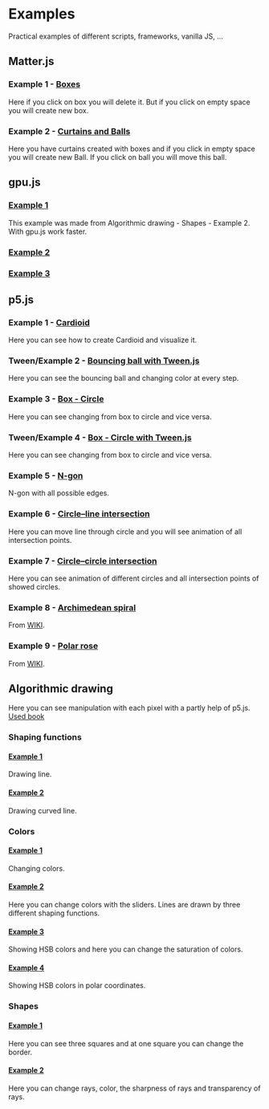 # Examples
Practical examples of different scripts, frameworks, vanilla JS, ...


## Matter.js
### Example 1 - [Boxes](https://codepen.io/superJS132/pen/JVggoo)
Here if you click on box you will delete it. But if you click on empty space you will create new box.

### Example 2 - [Curtains and Balls](https://codepen.io/superJS132/pen/EJqqjq)
Here you have curtains created with boxes and if you click in empty space you will create new Ball. If you click on ball you will move this ball.

## gpu.js
### [Example 1](https://codepen.io/superJS132/pen/XwQYPd?editors=1010)
This example was made from Algorithmic drawing - Shapes - Example 2. With gpu.js work faster.

### [Example 2]()

### [Example 3]()

## p5.js
### Example 1 - [Cardioid](https://codepen.io/superJS132/pen/vMooGg)
Here you can see how to create Cardioid and visualize it.

### Tween/Example 2 - [Bouncing ball with Tween.js](https://codepen.io/superJS132/pen/zXggoO)
Here you can see the bouncing ball and changing color at every step.

### Example 3 - [Box - Circle](https://codepen.io/superJS132/pen/LvwwZG)
Here you can see changing from box to circle and vice versa.

### Tween/Example 4 - [Box - Circle with Tween.js](https://codepen.io/superJS132/pen/YMmopm)
Here you can see changing from box to circle and vice versa.

### Example 5 - [N-gon](https://codepen.io/superJS132/pen/byNXPY)
N-gon with all possible edges.

### Example 6 - [Circle–line intersection](https://codepen.io/superJS132/pen/YbwwEB)
Here you can move line through circle and you will see animation of all intersection points.

### Example 7 - [Circle–circle intersection](https://codepen.io/superJS132/pen/vwLeNB)
Here you can see animation of different circles and all intersection points of showed circles. 

### Example 8 - [Archimedean spiral](https://codepen.io/superJS132/pen/vwGeZB)
From [WIKI](https://en.wikipedia.org/wiki/Polar_coordinate_system).

### Example 9 - [Polar rose](https://codepen.io/superJS132/pen/KLzXoy)
From [WIKI](https://en.wikipedia.org/wiki/Rose_(mathematics)).

## Algorithmic drawing
Here you can see manipulation with each pixel with a partly help of p5.js.
[Used book](https://thebookofshaders.com)

### Shaping functions
#### [Example 1](https://codepen.io/superJS132/pen/gJomxz)
Drawing line.

#### [Example 2](https://codepen.io/superJS132/pen/MdrmmJ)
Drawing curved line.

### Colors
#### [Example 1](https://codepen.io/superJS132/pen/zQezEm)
Changing colors.

#### [Example 2](https://codepen.io/superJS132/pen/KLJqQy)
Here you can change colors with the sliders. Lines are drawn by three different shaping functions. 

#### [Example 3](https://codepen.io/superJS132/pen/XwOgPy)
Showing HSB colors and here you can change the saturation of colors. 

#### [Example 4](https://codepen.io/superJS132/pen/OYdOVV)
Showing HSB colors in polar coordinates.

### Shapes
#### [Example 1](https://codepen.io/superJS132/pen/xNePyJ)
Here you can see three squares and at one square you can change the border.

#### [Example 2](https://codepen.io/superJS132/pen/pmBdqP)
Here you can change rays, color, the sharpness of rays and transparency of rays.
